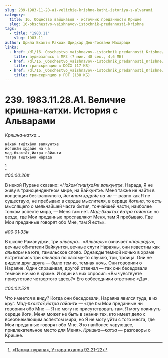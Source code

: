 ```yaml
---
slug: 239-1983-11-28-a1-velichie-krishna-kathi-istoriya-s-alvarami
category:
  title: 16. Общество вайшнавов - источник преданности Кришне
  slug: 16-obschestvo-vaishnavov-istochnik-predannosti-krishne
tags:
  - title: "1983.11"
    slug: 1983-11
author: Шрила Бхакти Ракшак Шридхар Дев-Госвами Махарадж
links:
  - href: /dl/16._Obschestvo_vaishnavov--istochnik_predannosti_Krishne/239_1983.11.28.A1_SridharMj_Velichie_krishna-kathi__Istorija_s_Alvarami.mp3
    title: аудиозапись в MP3 (7 мин. 48 сек., 4,6 МБ)
  - href: /dl/16._Obschestvo_vaishnavov--istochnik_predannosti_Krishne/239_1983.11.28.A1_SridharMj_Velichie_krishna-kathi__Istorija_s_Alvarami.docx
    title: транскрипцию в DOCX (17 КБ)
  - href: /dl/16._Obschestvo_vaishnavov--istochnik_predannosti_Krishne/239_1983.11.28.A1_SridharMj_Velichie_krishna-kathi__Istorija_s_Alvarami.pdf
    title: транскрипцию в PDF (138 КБ)
---
```


# 239. 1983.11.28.A1. Величие кришна-катхи. История с Альварами

*Кришна-катха*…

    на̄хам̇ тиш́т̣ха̄ми ваикун̣т̣хе
    йогина̄м хр̣дайе на ча
    мад-бхакта̄х̣ йатра га̄йанти
    татра тишт̣ха̄ми на̄рада
[^_ftn1]

*#00:00:26#*

В некой Пуране сказано: «*На̄хам̇ тиш́т̣ха̄ми ваикун̣т̣хе.* Нарада, Я не живу в трансцендентном мире, на Вайкунтхе. Меня также не найти в концепции безграничного, *йогина̄м хр̣дайе на ча* — равно как Я не существую, не пребываю в сердце мыслителя, в сердце *йогина*, то есть мыслящего о мельчайшей части бытия, тончайшей части, наиболее тонком аспекте мира, — Меня там нет. *Мад-бхакта̄х̣ йатра га̄йанти*: но везде, где Мои преданные прославляют Меня, там Я пребываю. Где Мои преданные говорят обо Мне, там Я есть».

*#00:01:33#*

В школе Рамануджи, три *альвара*… «*Альвары*» означает «*паршады*», вечные обитатели Вайкунтхи, вечные слуги Нараяны, они известны как *альвары* на юге, тамильское слово. Однажды темной ночью в храме встретились три *альвара* по какому-то случаю, три, троица. Они не видели друг друга — было темно, темная ночь. Они говорили о Нараяне. Один спрашивал, другой отвечал — так они беседовали темной ночью в храме. И один из них спросил: «Вы чувствуете присутствие четвертого здесь?» Его собеседники ответили: «Да».

*#00:02:52#*

Что имеется в виду? Когда они беседовали, Нараяна явился туда, в их круг. *Мад-бхакта̄х̣ йатра га̄йанти* — «где бы Мои преданные ни говорили обо Мне — Я не могу не присутствовать там. Я могу покинуть сердце йоги, Меня может не быть в знании тех, кто имеет дело с всеобъемлющим аспектом мира, но Я не могу уйти с того места, где Мои преданные говорят обо Мне. Это наиболее чарующее, привлекательное место для Меня». *Кришна*—*катха* — разговоры о Кришне.



[^_ftn1]: [«Падма-пурана», Уттара-кханда 92.21-22](../notes/padma-purana-uttara-khanda/padma-purana-uttara-khanda-92-21-22.md)
